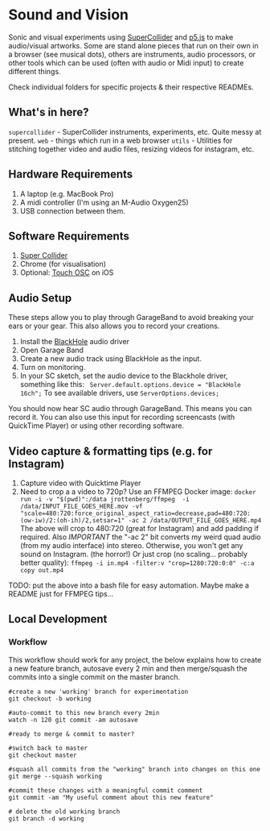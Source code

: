 # Sound and Vision

Sonic and visual experiments using [SuperCollider](https://supercollider.github.io/) and [p5.js](https://p5js.org/) to make audio/visual artworks. Some are stand alone pieces that run on their own in a browser (see musical dots), others are instruments, audio processors, or other tools which can be used (often with audio or Midi input) to create different things.

Check individual folders for specific projects & their respective READMEs.

## What's in here?
`supercollider` - SuperCollider instruments, experiments, etc. Quite messy at present.
`web` - things which run in a web browser
`utils` - Utilities for stitching together video and audio files, resizing videos for instagram, etc.

## Hardware Requirements
1. A laptop (e.g. MacBook Pro)
2. A midi controller (I'm using an M-Audio Oxygen25) 
3. USB connection between them.

## Software Requirements
1. [Super Collider](https://supercollider.github.io/)
2. Chrome (for visualisation)
3. Optional: [Touch OSC](https://hexler.net/products/touchosc) on iOS

## Audio Setup
These steps allow you to play through GarageBand to avoid breaking your ears or your gear. This also allows you to record your creations.

1. Install the [BlackHole](https://github.com/ExistentialAudio/BlackHole) audio driver
2. Open Garage Band 
3. Create a new audio track using BlackHole as the input.
4. Turn on monitoring.
5. In your SC sketch, set the audio device to the Blackhole driver, something like this: ` Server.default.options.device = "BlackHole 16ch";`
To see available drivers, use `ServerOptions.devices;`

You should now hear SC audio through GarageBand. This means you can record it. You can also use this input for recording screencasts (with QuickTime Player) or using other recording software. 


## Video capture & formatting tips (e.g. for Instagram)
1. Capture video with Quicktime Player
2. Need to crop a a video to 720p? Use an FFMPEG Docker image:
`docker run -i -v "$(pwd)":/data jrottenberg/ffmpeg  -i /data/INPUT_FILE_GOES_HERE.mov -vf "scale=480:720:force_original_aspect_ratio=decrease,pad=480:720:(ow-iw)/2:(oh-ih)/2,setsar=1" -ac 2 /data/OUTPUT_FILE_GOES_HERE.mp4`
The above will crop to 480:720 (great for Instagram) and add padding if required. Also *IMPORTANT* the "-ac 2" bit converts my weird quad audio (from my audio interface) into stereo. Otherwise, you won't get any sound on Instagram. (the horror!)
Or just crop (no scaling... probably better quality): `ffmpeg -i in.mp4 -filter:v "crop=1280:720:0:0" -c:a copy out.mp4`

TODO:  put the above into a bash file for easy automation. Maybe make a README just for FFMPEG tips...

## Local Development

### Workflow
This workflow should work for any project, the below explains how to create a new feature branch, autosave every 2 min and then merge/squash the commits into a single commit on the master branch.
```
#create a new 'working' branch for experimentation
git checkout -b working

#auto-commit to this new branch every 2min
watch -n 120 git commit -am autosave

#ready to merge & commit to master?

#switch back to master
git checkout master

#squash all commits from the "working" branch into changes on this one
git merge --squash working

#commit these changes with a meaningful commit comment
git commit -am "My useful comment about this new feature"

# delete the old working branch
git branch -d working
```
